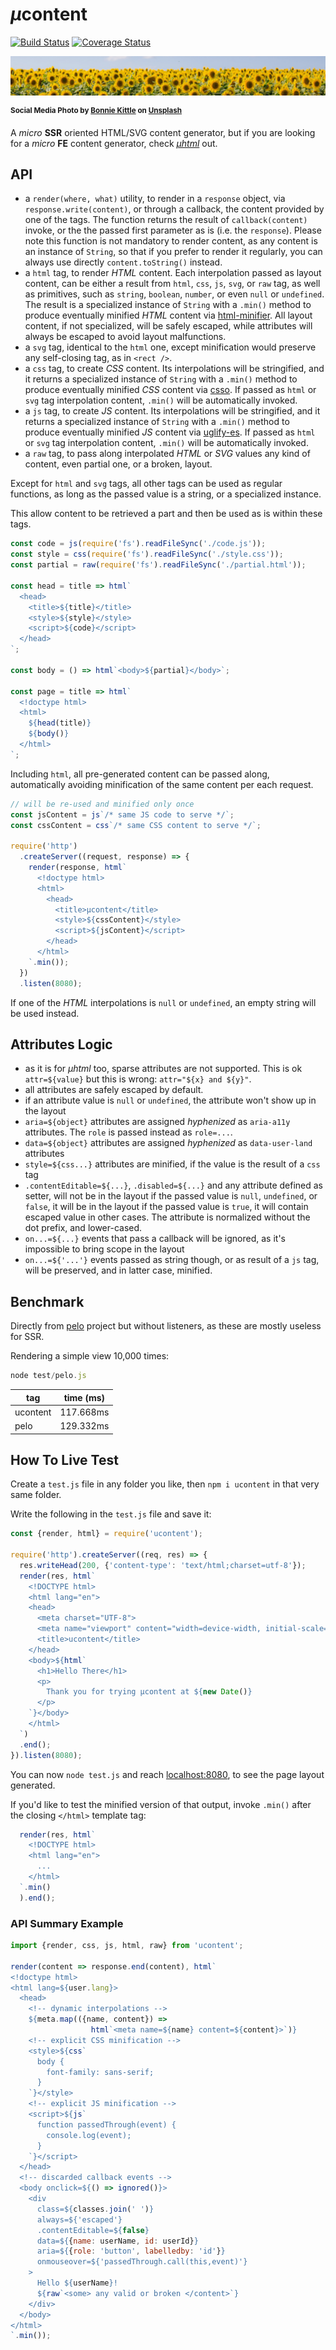 # <em>µ</em>content

[![Build Status](https://travis-ci.com/WebReflection/ucontent.svg?branch=master)](https://travis-ci.com/WebReflection/ucontent) [![Coverage Status](https://coveralls.io/repos/github/WebReflection/ucontent/badge.svg?branch=master)](https://coveralls.io/github/WebReflection/ucontent?branch=master)

![sunflowers](./ucontent-head.jpg)

<sup>**Social Media Photo by [Bonnie Kittle](https://unsplash.com/@bonniekdesign) on [Unsplash](https://unsplash.com/)**</sup>


A <em>micro</em> **SSR** oriented HTML/SVG content generator, but if you are looking for a <em>micro</em> **FE** content generator, check _[µhtml](https://github.com/WebReflection/uhtml#readme)_ out.


## API

  * a `render(where, what)` utility, to render in a `response` object, via `response.write(content)`, or through a callback, the content provided by one of the tags. The function returns the result of `callback(content)` invoke, or the the passed first parameter as is (i.e. the `response`). Please note this function is not mandatory to render content, as any content is an instance of `String`, so that if you prefer to render it regularly, you can always use directly `content.toString()` instead.
  * a `html` tag, to render _HTML_ content. Each interpolation passed as layout content, can be either a result from `html`, `css`, `js`, `svg`, or `raw` tag, as well as primitives, such as `string`, `boolean`, `number`, or even `null` or `undefined`. The result is a specialized instance of `String` with a `.min()` method to produce eventually minified _HTML_ content via [html-minifier](https://www.npmjs.com/package/html-minifier). All layout content, if not specialized, will be safely escaped, while attributes will always be escaped to avoid layout malfunctions.
  * a `svg` tag, identical to the `html` one, except minification would preserve any self-closing tag, as in `<rect />`.
  * a `css` tag, to create _CSS_ content. Its interpolations will be stringified, and it returns a specialized instance of `String` with a `.min()` method to produce eventually minified _CSS_ content via [csso](https://www.npmjs.com/package/csso). If passed as `html` or `svg` tag interpolation content, `.min()` will be automatically invoked.
  * a `js` tag, to create _JS_ content. Its interpolations will be stringified, and it returns a specialized instance of `String` with a `.min()` method to produce eventually minified _JS_ content via [uglify-es](https://www.npmjs.com/package/uglify-es). If passed as `html` or `svg` tag interpolation content, `.min()` will be automatically invoked.
  * a `raw` tag, to pass along interpolated _HTML_ or _SVG_ values any kind of content, even partial one, or a broken, layout.

Except for `html` and `svg` tags, all other tags can be used as regular functions, as long as the passed value is a string, or a specialized instance.

This allow content to be retrieved a part and then be used as is within these tags.

```js
const code = js(require('fs').readFileSync('./code.js'));
const style = css(require('fs').readFileSync('./style.css'));
const partial = raw(require('fs').readFileSync('./partial.html'));

const head = title => html`
  <head>
    <title>${title}</title>
    <style>${style}</style>
    <script>${code}</script>
  </head>
`;

const body = () => html`<body>${partial}</body>`;

const page = title => html`
  <!doctype html>
  <html>
    ${head(title)}
    ${body()}
  </html>
`;
```

Including `html`, all pre-generated content can be passed along, automatically avoiding minification of the same content per each request.

```js
// will be re-used and minified only once
const jsContent = js`/* same JS code to serve */`;
const cssContent = css`/* same CSS content to serve */`;

require('http')
  .createServer((request, response) => {
    render(response, html`
      <!doctype html>
      <html>
        <head>
          <title>µcontent</title>
          <style>${cssContent}</style>
          <script>${jsContent}</script>
        </head>
      </html>
    `.min());
  })
  .listen(8080);
```

If one of the _HTML_ interpolations is `null` or `undefined`, an empty string will be used instead.


## Attributes Logic

  * as it is for _µhtml_ too, sparse attributes are not supported. This is ok `attr=${value}` but this is wrong: `attr="${x} and ${y}"`.
  * all attributes are safely escaped by default.
  * if an attribute value is `null` or `undefined`, the attribute won't show up in the layout
  * `aria=${object}` attributes are assigned _hyphenized_ as `aria-a11y` attributes. The `role` is passed instead as `role=...`.
  * `data=${object}` attributes are assigned _hyphenized_ as `data-user-land` attributes
  * `style=${css...}` attributes are minified, if the value is the result of a `css` tag
  * `.contentEditable=${...}`, `.disabled=${...}` and any attribute defined as setter, will not be in the layout if the passed value is `null`, `undefined`, or `false`, it will be in the layout if the passed value is `true`, it will contain escaped value in other cases. The attribute is normalized without the dot prefix, and lower-cased.
  * `on...=${...}` events that pass a callback will be ignored, as it's impossible to bring scope in the layout
  * `on...=${'...'}` events passed as string though, or as result of a `js` tag, will be preserved, and in latter case, minified.


## Benchmark

Directly from [pelo](https://github.com/shuhei/pelo#readme) project but without listeners, as these are mostly useless for SSR.

Rendering a simple view 10,000 times:

```js
node test/pelo.js
```

|  tag     | time (ms)  |
| -------- | ---------- |
| ucontent |  117.668ms |
|  pelo    |  129.332ms |


## How To Live Test

Create a `test.js` file in any folder you like, then `npm i ucontent` in that very same folder.

Write the following in the `test.js` file and save it:

```js
const {render, html} = require('ucontent');

require('http').createServer((req, res) => {
  res.writeHead(200, {'content-type': 'text/html;charset=utf-8'});
  render(res, html`
    <!DOCTYPE html>
    <html lang="en">
    <head>
      <meta charset="UTF-8">
      <meta name="viewport" content="width=device-width, initial-scale=1.0">
      <title>ucontent</title>
    </head>
    <body>${html`
      <h1>Hello There</h1>
      <p>
        Thank you for trying µcontent at ${new Date()}
      </p>
    `}</body>
    </html>
  `)
  .end();
}).listen(8080);
```

You can now `node test.js` and reach [localhost:8080](http://localhost:8080/), to see the page layout generated.

If you'd like to test the minified version of that output, invoke `.min()` after the closing `</html>` template tag:

```js
  render(res, html`
    <!DOCTYPE html>
    <html lang="en">
      ...
    </html>
  `.min()
  ).end();
```


### API Summary Example

```js
import {render, css, js, html, raw} from 'ucontent';

render(content => response.end(content), html`
<!doctype html>
<html lang=${user.lang}>
  <head>
    <!-- dynamic interpolations -->
    ${meta.map(({name, content}) =>
                  html`<meta name=${name} content=${content}>`)}
    <!-- explicit CSS minification -->
    <style>${css`
      body {
        font-family: sans-serif;
      }
    `}</style>
    <!-- explicit JS minification -->
    <script>${js`
      function passedThrough(event) {
        console.log(event);
      }
    `}</script>
  </head>
  <!-- discarded callback events -->
  <body onclick=${() => ignored()}>
    <div
      class=${classes.join(' ')}
      always=${'escaped'}
      .contentEditable=${false}
      data=${{name: userName, id: userId}}
      aria=${{role: 'button', labelledby: 'id'}}
      onmouseover=${'passedThrough.call(this,event)'}
    >
      Hello ${userName}!
      ${raw`<some> any valid or broken </content>`}
    </div>
  </body>
</html>
`.min());
```
